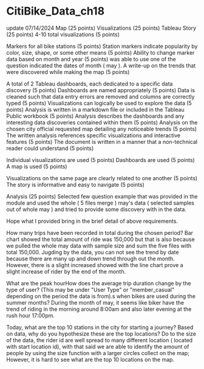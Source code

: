 # CitiBike_Data_ch18

update 07/14/2024
Map (25 points)
Visualizations (25 points)
Tableau Story (25 points)
4-10 total visualizations (5 points)

Markers for all bike stations (5 points)
Station markers indicate popularity by color, size, shape, or some other means (5 points)
Ability to change marker data based on month and year (5 points) was able to use one of the question indicated the dates of month ( may ).
A write-up on the trends that were discovered while making the map (5 points)

A total of 2 Tableau dashboards, each dedicated to a specific data discovery (5 points)
Dashboards are named appropriately (5 points)
Data is cleaned such that data entry errors are removed and columns are correctly typed (5 points)
Visualizations can logically be used to explore the data (5 points)
Analysis is written in a markdown file or included in the Tableau Public workbook (5 points)
Analysis describes the dashboards and any interesting data discoveries contained within them (5 points)
Analysis on the chosen city official requested map detailing any noticeable trends (5 points)
The written analysis references specific visualizations and interactive features (5 points)
The document is written in a manner that a non-technical reader could understand (5 points)

Individual visualizations are used (5 points)
Dashboards are used (5 points)
A map is used (5 points)

Visualizations on the same page are clearly related to one another (5 points)
The story is informative and easy to navigate (5 points)

Analysis (25 points)
Selected few question example that was provided in the module and used the whole ( 5 files merge ) may's data ( selected samples out of whole may ) and tried to provide some discovery with in the data.

Hope what I provided bring in the brief detail of above requirements.

How many trips have been recorded in total during the chosen period?
Bar chart showed the total amount of ride was 150,000 but that is also because we pulled the whole may data with sample size and sum the five files with total 150,000.
Jugding by the data, you can not see the trend by date because there are many up and down trend through out the month. However, there is  a slight increased showed with the line chart prove a slight increase of rider by the end of the month.

What are the peak hourHow does the average trip duration change by the type of user? (This may be under "User Type" or "member_casual" depending on the period the data is from).s when bikes are used during the summer months?
During the month of may, it seems like biker have the trend of riding in the morning around 8:00am and also later evening at the rush hour 17:00pm.

Today, what are the top 10 stations in the city for starting a journey? Based on data, why do you hypothesize these are the top locations?
Do to the size of the data, the rider id are well spread to many different location ( located with start location id), with that said we are able to identify the amount of people by using the size function with a larger circles collect on the map; However, it is hard to see what are the top 10 locations on the map.


